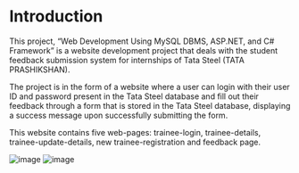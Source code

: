 # Introduction
This project, “Web Development Using MySQL DBMS, ASP.NET, and C# Framework” is a website development project that deals with the student feedback submission system for internships of Tata Steel (TATA PRASHIKSHAN). 

The project is in the form of a website where a user can login with their user ID and password present in the Tata Steel database and fill out their feedback through a form that is stored in the Tata Steel database, displaying a success message upon successfully submitting the form. 

This website  contains five web-pages: trainee-login, trainee-details, trainee-update-details, new trainee-registration and feedback page.

![image](https://github.com/sneha4948/TATA_Feedback_Website_SNTI/assets/80635271/d7384524-6b70-4bd8-a058-8c7ae60ef217)
![image](https://github.com/sneha4948/TATA_Feedback_Website_SNTI/assets/80635271/be47f611-b41a-4151-8055-befa0cc65f31)

